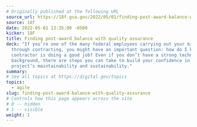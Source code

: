 ```yaml
---
# Originally published at the following URL
source_url: https://18f.gsa.gov/2022/05/01/finding-post-award-balance-with-quality-assurance/
source: 18f
date: 2022-05-01 13:35:00 -0500
kicker: 18F
title: Finding post-award balance with quality assurance
deck: "If you’re one of the many federal employees carrying out your mission
  through contracting, you might have an important question: how do I know if my
  contractor is doing a good job? Even if you don’t have a strong technical
  background, there are steps you can take to build your confidence in the
  project’s maintainability and sustainability."
summary:
# See all topics at https://digital.gov/topics
topics:
  - agile
slug: finding-post-award-balance-with-quality-assurance
# Controls how this page appears across the site
# 0 -- hidden
# 1 -- visible
weight: 1
---
```

